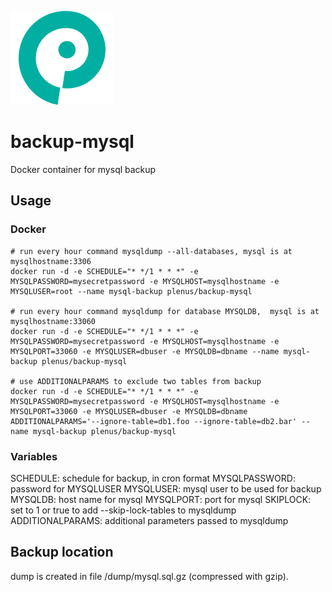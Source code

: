 ![Plenus Platform Logo](https://raw.githubusercontent.com/plenus-cloud/backup-mysql/master/docs/img/plenus_platform_logo.png)

# backup-mysql
Docker container for mysql backup

## Usage

### Docker

    # run every hour command mysqldump --all-databases, mysql is at mysqlhostname:3306
    docker run -d -e SCHEDULE="* */1 * * *" -e MYSQLPASSWORD=mysecretpassword -e MYSQLHOST=mysqlhostname -e MYSQLUSER=root --name mysql-backup plenus/backup-mysql

    # run every hour command mysqldump for database MYSQLDB,  mysql is at mysqlhostname:33060
    docker run -d -e SCHEDULE="* */1 * * *" -e MYSQLPASSWORD=mysecretpassword -e MYSQLHOST=mysqlhostname -e MYSQLPORT=33060 -e MYSQLUSER=dbuser -e MYSQLDB=dbname --name mysql-backup plenus/backup-mysql

    # use ADDITIONALPARAMS to exclude two tables from backup
    docker run -d -e SCHEDULE="* */1 * * *" -e MYSQLPASSWORD=mysecretpassword -e MYSQLHOST=mysqlhostname -e MYSQLPORT=33060 -e MYSQLUSER=dbuser -e MYSQLDB=dbname ADDITIONALPARAMS='--ignore-table=db1.foo --ignore-table=db2.bar' --name mysql-backup plenus/backup-mysql

### Variables

SCHEDULE: schedule for backup, in cron format
MYSQLPASSWORD: password for MYSQLUSER
MYSQLUSER: mysql user to be used for backup
MYSQLDB: host name for mysql
MYSQLPORT: port for mysql
SKIPLOCK: set to 1 or true to add --skip-lock-tables to mysqldump
ADDITIONALPARAMS: additional parameters passed to mysqldump

## Backup location

dump is created in file /dump/mysql.sql.gz (compressed with gzip).

